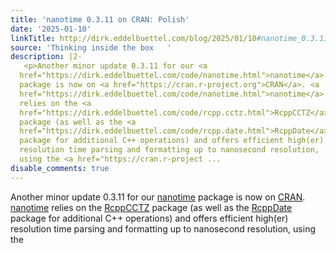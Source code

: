 ```yaml
---
title: 'nanotime 0.3.11 on CRAN: Polish'
date: '2025-01-10'
linkTitle: http://dirk.eddelbuettel.com/blog/2025/01/10#nanotime_0.3.11
source: 'Thinking inside the box   '
description: |2-
   <p>Another minor update 0.3.11 for our <a
  href="https://dirk.eddelbuettel.com/code/nanotime.html">nanotime</a>
  package is now on <a href="https://cran.r-project.org">CRAN</a>. <a
  href="https://dirk.eddelbuettel.com/code/nanotime.html">nanotime</a>
  relies on the <a
  href="https://dirk.eddelbuettel.com/code/rcpp.cctz.html">RcppCCTZ</a>
  package (as well as the <a
  href="https://dirk.eddelbuettel.com/code/rcpp.date.html">RcppDate</a>
  package for additional C++ operations) and offers efficient high(er)
  resolution time parsing and formatting up to nanosecond resolution,
  using the <a href="https://cran.r-project ...
disable_comments: true
---
```

 <p>Another minor update 0.3.11 for our <a
href="https://dirk.eddelbuettel.com/code/nanotime.html">nanotime</a>
package is now on <a href="https://cran.r-project.org">CRAN</a>. <a
href="https://dirk.eddelbuettel.com/code/nanotime.html">nanotime</a>
relies on the <a
href="https://dirk.eddelbuettel.com/code/rcpp.cctz.html">RcppCCTZ</a>
package (as well as the <a
href="https://dirk.eddelbuettel.com/code/rcpp.date.html">RcppDate</a>
package for additional C++ operations) and offers efficient high(er)
resolution time parsing and formatting up to nanosecond resolution,
using the <a href="https://cran.r-project ...